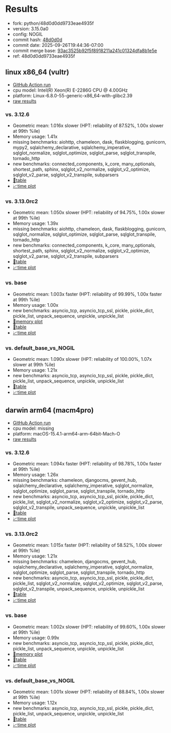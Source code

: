# Results

- fork: python/48d0d0dd9733eae4935f
- version: 3.15.0a0
- config: NOGIL
- commit hash: [48d0d0d](https://github.com/python/cpython/commit/48d0d0d)
- commit date: 2025-09-26T19:44:36-07:00
- commit merge base: [93ac3525b92f5f8918211a241c01324dfa8b1e5e](https://github.com/python/cpython/commit/93ac3525b92f5f8918211a241c01324dfa8b1e5e)
- ref: 48d0d0dd9733eae4935f

## linux x86_64 (vultr)

- [GitHub Action run](https://github.com/facebookexperimental/free-threading-benchmarking/actions/runs/18066689825)
- cpu model: Intel(R) Xeon(R) E-2286G CPU @ 4.00GHz
- platform: Linux-6.8.0-55-generic-x86_64-with-glibc2.39
- [raw results](bm-20250926-vultr-x86_64-python-48d0d0dd9733eae4935f-3.15.0a0-48d0d0d.json)

### vs. 3.12.6

- Geometric mean: 1.016x slower (HPT: reliability of 87.52%, 1.00x slower at 99th %ile)
- Memory usage: 1.41x
- missing benchmarks: aiohttp, chameleon, dask, flaskblogging, gunicorn, mypy2, sqlalchemy_declarative, sqlalchemy_imperative, sqlglot_normalize, sqlglot_optimize, sqlglot_parse, sqlglot_transpile, tornado_http
- new benchmarks: connected_components, k_core, many_optionals, shortest_path, sphinx, sqlglot_v2_normalize, sqlglot_v2_optimize, sqlglot_v2_parse, sqlglot_v2_transpile, subparsers
- [📄table](bm-20250926-vultr-x86_64-python-48d0d0dd9733eae4935f-3.15.0a0-48d0d0d-vs-3.12.6.md)
- [📈time plot](bm-20250926-vultr-x86_64-python-48d0d0dd9733eae4935f-3.15.0a0-48d0d0d-vs-3.12.6.svg)

### vs. 3.13.0rc2

- Geometric mean: 1.050x slower (HPT: reliability of 94.75%, 1.00x slower at 99th %ile)
- Memory usage: 1.39x
- missing benchmarks: aiohttp, chameleon, dask, flaskblogging, gunicorn, sqlglot_normalize, sqlglot_optimize, sqlglot_parse, sqlglot_transpile, tornado_http
- new benchmarks: connected_components, k_core, many_optionals, shortest_path, sphinx, sqlglot_v2_normalize, sqlglot_v2_optimize, sqlglot_v2_parse, sqlglot_v2_transpile, subparsers
- [📄table](bm-20250926-vultr-x86_64-python-48d0d0dd9733eae4935f-3.15.0a0-48d0d0d-vs-3.13.0rc2.md)
- [📈time plot](bm-20250926-vultr-x86_64-python-48d0d0dd9733eae4935f-3.15.0a0-48d0d0d-vs-3.13.0rc2.svg)

### vs. base

- Geometric mean: 1.003x faster (HPT: reliability of 99.99%, 1.00x faster at 99th %ile)
- Memory usage: 1.00x
- new benchmarks: asyncio_tcp, asyncio_tcp_ssl, pickle, pickle_dict, pickle_list, unpack_sequence, unpickle, unpickle_list
- [🧠memory plot](bm-20250926-vultr-x86_64-python-48d0d0dd9733eae4935f-3.15.0a0-48d0d0d-vs-base-mem.svg)
- [📄table](bm-20250926-vultr-x86_64-python-48d0d0dd9733eae4935f-3.15.0a0-48d0d0d-vs-base.md)
- [📈time plot](bm-20250926-vultr-x86_64-python-48d0d0dd9733eae4935f-3.15.0a0-48d0d0d-vs-base.svg)

### vs. default_base_vs_NOGIL

- Geometric mean: 1.090x slower (HPT: reliability of 100.00%, 1.07x slower at 99th %ile)
- Memory usage: 1.21x
- new benchmarks: asyncio_tcp, asyncio_tcp_ssl, pickle, pickle_dict, pickle_list, unpack_sequence, unpickle, unpickle_list
- [📄table](bm-20250926-vultr-x86_64-python-48d0d0dd9733eae4935f-3.15.0a0-48d0d0d-vs-default_base_vs_NOGIL.md)
- [📈time plot](bm-20250926-vultr-x86_64-python-48d0d0dd9733eae4935f-3.15.0a0-48d0d0d-vs-default_base_vs_NOGIL.svg)

## darwin arm64 (macm4pro)

- [GitHub Action run](https://github.com/facebookexperimental/free-threading-benchmarking/actions/runs/18066689825)
- cpu model: missing
- platform: macOS-15.4.1-arm64-arm-64bit-Mach-O
- [raw results](bm-20250926-macm4pro-arm64-python-48d0d0dd9733eae4935f-3.15.0a0-48d0d0d.json)

### vs. 3.12.6

- Geometric mean: 1.094x faster (HPT: reliability of 98.78%, 1.00x faster at 99th %ile)
- Memory usage: 1.26x
- missing benchmarks: chameleon, djangocms, gevent_hub, sqlalchemy_declarative, sqlalchemy_imperative, sqlglot_normalize, sqlglot_optimize, sqlglot_parse, sqlglot_transpile, tornado_http
- new benchmarks: asyncio_tcp, asyncio_tcp_ssl, pickle, pickle_dict, pickle_list, sqlglot_v2_normalize, sqlglot_v2_optimize, sqlglot_v2_parse, sqlglot_v2_transpile, unpack_sequence, unpickle, unpickle_list
- [📄table](bm-20250926-macm4pro-arm64-python-48d0d0dd9733eae4935f-3.15.0a0-48d0d0d-vs-3.12.6.md)
- [📈time plot](bm-20250926-macm4pro-arm64-python-48d0d0dd9733eae4935f-3.15.0a0-48d0d0d-vs-3.12.6.svg)

### vs. 3.13.0rc2

- Geometric mean: 1.015x faster (HPT: reliability of 58.52%, 1.00x slower at 99th %ile)
- Memory usage: 1.21x
- missing benchmarks: chameleon, djangocms, gevent_hub, sqlalchemy_declarative, sqlalchemy_imperative, sqlglot_normalize, sqlglot_optimize, sqlglot_parse, sqlglot_transpile, tornado_http
- new benchmarks: asyncio_tcp, asyncio_tcp_ssl, pickle, pickle_dict, pickle_list, sqlglot_v2_normalize, sqlglot_v2_optimize, sqlglot_v2_parse, sqlglot_v2_transpile, unpack_sequence, unpickle, unpickle_list
- [📄table](bm-20250926-macm4pro-arm64-python-48d0d0dd9733eae4935f-3.15.0a0-48d0d0d-vs-3.13.0rc2.md)
- [📈time plot](bm-20250926-macm4pro-arm64-python-48d0d0dd9733eae4935f-3.15.0a0-48d0d0d-vs-3.13.0rc2.svg)

### vs. base

- Geometric mean: 1.002x slower (HPT: reliability of 99.60%, 1.00x slower at 99th %ile)
- Memory usage: 0.99x
- new benchmarks: asyncio_tcp, asyncio_tcp_ssl, pickle, pickle_dict, pickle_list, unpack_sequence, unpickle, unpickle_list
- [🧠memory plot](bm-20250926-macm4pro-arm64-python-48d0d0dd9733eae4935f-3.15.0a0-48d0d0d-vs-base-mem.svg)
- [📄table](bm-20250926-macm4pro-arm64-python-48d0d0dd9733eae4935f-3.15.0a0-48d0d0d-vs-base.md)
- [📈time plot](bm-20250926-macm4pro-arm64-python-48d0d0dd9733eae4935f-3.15.0a0-48d0d0d-vs-base.svg)

### vs. default_base_vs_NOGIL

- Geometric mean: 1.001x slower (HPT: reliability of 88.84%, 1.00x slower at 99th %ile)
- Memory usage: 1.12x
- new benchmarks: asyncio_tcp, asyncio_tcp_ssl, pickle, pickle_dict, pickle_list, unpack_sequence, unpickle, unpickle_list
- [📄table](bm-20250926-macm4pro-arm64-python-48d0d0dd9733eae4935f-3.15.0a0-48d0d0d-vs-default_base_vs_NOGIL.md)
- [📈time plot](bm-20250926-macm4pro-arm64-python-48d0d0dd9733eae4935f-3.15.0a0-48d0d0d-vs-default_base_vs_NOGIL.svg)

